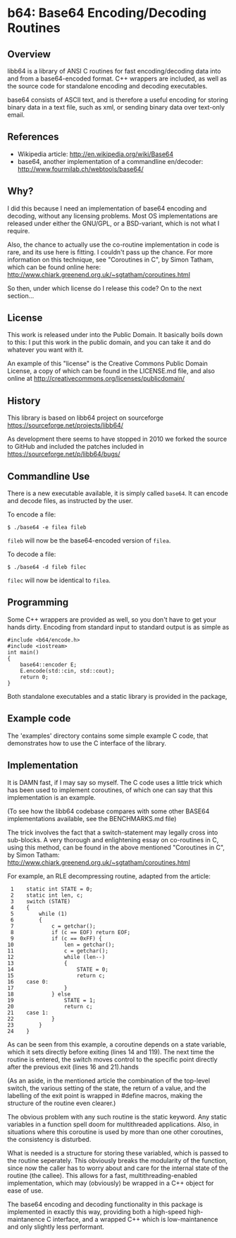 b64: Base64 Encoding/Decoding Routines
======================================

Overview
--------
libb64 is a library of ANSI C routines for fast encoding/decoding data into and from a base64-encoded format. C++ wrappers are included, as well as the source code for standalone encoding and decoding executables.

base64 consists of ASCII text, and is therefore a useful encoding for storing binary data in a text file, such as xml, or sending binary data over text-only email.

References
----------
* Wikipedia article:
	http://en.wikipedia.org/wiki/Base64
* base64, another implementation of a commandline en/decoder:
	http://www.fourmilab.ch/webtools/base64/

Why?
---
I did this because I need an implementation of base64 encoding and decoding, without any licensing problems. Most OS implementations are released under either the GNU/GPL, or a BSD-variant, which is not what I require.

Also, the chance to actually use the co-routine implementation in code is rare, and its use here is fitting. I couldn't pass up the chance.
For more information on this technique, see "Coroutines in C", by Simon Tatham, which can be found online here: http://www.chiark.greenend.org.uk/~sgtatham/coroutines.html

So then, under which license do I release this code? On to the next section...

License
-------
This work is released under into the Public Domain. It basically boils down to this: I put this work in the public domain, and you can take it and do whatever you want with it.

An example of this "license" is the Creative Commons Public Domain License, a copy of which can be found in the LICENSE.md file, and also online at http://creativecommons.org/licenses/publicdomain/

History
-------
This library is based on libb64 project on sourceforge https://sourceforge.net/projects/libb64/

As development there seems to have stopped in 2010 we forked the source to GitHub and included the patches included in https://sourceforge.net/p/libb64/bugs/

Commandline Use
---------------
There is a new executable available, it is simply called `base64`. It can encode and decode files, as instructed by the user.

To encode a file:

    $ ./base64 -e filea fileb

`fileb` will now be the base64-encoded version of `filea`.

To decode a file:

    $ ./base64 -d fileb filec

`filec` will now be identical to `filea`.

Programming
-----------
Some C++ wrappers are provided as well, so you don't have to get your hands dirty. Encoding from standard input to standard output is as simple as

    #include <b64/encode.h>
    #include <iostream>
    int main()
    {
        base64::encoder E;
        E.encode(std::cin, std::cout);
        return 0;
    }

Both standalone executables and a static library is provided in the package,

Example code
------------
The 'examples' directory contains some simple example C code, that demonstrates how to use the C interface of the library.

Implementation
--------------
It is DAMN fast, if I may say so myself. The C code uses a little trick which has been used to implement coroutines, of which one can say that this implementation is an example.

(To see how the libb64 codebase compares with some other BASE64 implementations available, see the BENCHMARKS.md file)

The trick involves the fact that a switch-statement may legally cross into sub-blocks. A very thorough and enlightening essay on co-routines in C, using this method, can be found in the above mentioned "Coroutines in C", by Simon Tatham: http://www.chiark.greenend.org.uk/~sgtatham/coroutines.html

For example, an RLE decompressing routine, adapted from the article:

     1    static int STATE = 0;
     2    static int len, c;
     3    switch (STATE)
     4    {
     5        while (1)
     6        {
     7            c = getchar();
     8            if (c == EOF) return EOF;
     9            if (c == 0xFF) {
    10                len = getchar();
    11                c = getchar();
    12                while (len--)
    13                {
    14                    STATE = 0;
    15                    return c;
    16    case 0:
    17                }
    18            } else
    19                STATE = 1;
    20                return c;
    21    case 1:
    22            }
    23        }
    24    }

As can be seen from this example, a coroutine depends on a state variable, which it sets directly before exiting (lines 14 and 119). The next time the routine is entered, the switch moves control to the specific point directly after the previous exit (lines 16 and 21).hands

(As an aside, in the mentioned article the combination of the top-level switch, the various setting of the state, the return of a value, and the labelling of the exit point is wrapped in #define macros, making the structure of the routine even clearer.)

The obvious problem with any such routine is the static keyword. Any static variables in a function spell doom for multithreaded applications. Also, in situations where this coroutine is used by more than one other coroutines, the consistency is disturbed.

What is needed is a structure for storing these variabled, which is passed to the routine seperately. This obviously breaks the modularity of the function, since now the caller has to worry about and care for the internal state of the routine (the callee). This allows for a fast, multithreading-enabled implementation, which may (obviously) be wrapped in a C++ object for ease of use.

The base64 encoding and decoding functionality in this package is implemented in exactly this way, providing both a high-speed high-maintanence C interface, and a wrapped C++ which is low-maintanence and only slightly less performant.
